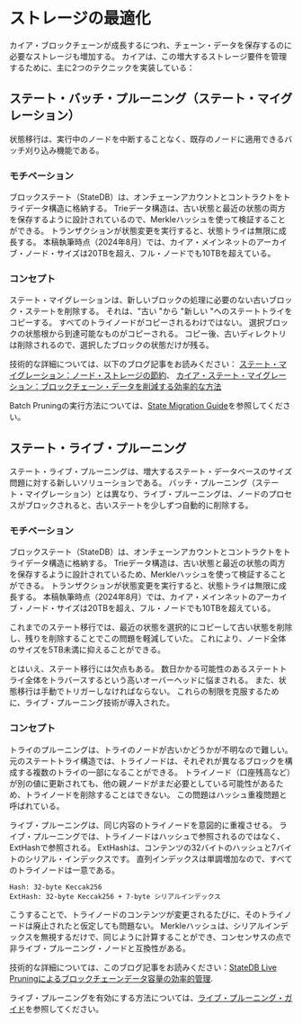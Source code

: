 # ストレージの最適化

カイア・ブロックチェーンが成長するにつれ、チェーン・データを保存するのに必要なストレージも増加する。 カイアは、この増大するストレージ要件を管理するために、主に2つのテクニックを実装している：

## ステート・バッチ・プルーニング（ステート・マイグレーション）

状態移行は、実行中のノードを中断することなく、既存のノードに適用できるバッチ刈り込み機能である。

### モチベーション

ブロックステート（StateDB）は、オンチェーンアカウントとコントラクトをトライデータ構造に格納する。 Trieデータ構造は、古い状態と最近の状態の両方を保存するように設計されているので、Merkleハッシュを使って検証することができる。 トランザクションが状態変更を実行すると、状態トライは無限に成長する。 本稿執筆時点（2024年8月）では、カイア・メインネットのアーカイブ・ノード・サイズは20TBを超え、フル・ノードでも10TBを超えている。

### コンセプト

ステート・マイグレーションは、新しいブロックの処理に必要のない古いブロック・ステートを削除する。 それは、"古い "から "新しい "へのステートトライをコピーする。 すべてのトライノードがコピーされるわけではない。 選択ブロックの状態根から到達可能なものがコピーされる。 コピー後、古いディレクトリは削除されるので、選択したブロックの状態だけが残る。

技術的な詳細については、以下のブログ記事をお読みください：
[ステート・マイグレーション：ノード・ストレージの節約](https://medium.com/klaytn/klaytn-v1-5-0-state-migration-saving-node-storage-1358d87e4a7a)、
[カイア・ステート・マイグレーション：ブロックチェーン・データを削減する効率的な方法](https://medium.com/klaytn/klaytn-state-migration-an-efficient-way-to-reduce-blockchain-data-6615a3b36523)

Batch Pruningの実行方法については、[State Migration Guide](../../misc/operation/node-pruning.md#how-to-perform-batch-pruning)を参照してください。

## ステート・ライブ・プルーニング

ステート・ライブ・プルーニングは、増大するステート・データベースのサイズ問題に対する新しいソリューションである。 バッチ・プルーニング（ステート・マイグレーション）とは異なり、ライブ・プルーニングは、ノードのプロセスがブロックされると、古いステートを少しずつ自動的に削除する。

### モチベーション

ブロックステート（StateDB）は、オンチェーンアカウントとコントラクトをトライデータ構造に格納する。 Trieデータ構造は、古い状態と最近の状態の両方を保存するように設計されているため、Merkleハッシュを使って検証することができる。 トランザクションが状態変更を実行すると、状態トライは無限に成長する。 本稿執筆時点（2024年8月）では、カイア・メインネットのアーカイブ・ノード・サイズは20TBを超え、フル・ノードでも10TBを超えている。

これまでのステート移行では、最近の状態を選択的にコピーして古い状態を削除し、残りを削除することでこの問題を軽減していた。 これにより、ノード全体のサイズを5TB未満に抑えることができる。

とはいえ、ステート移行には欠点もある。 数日かかる可能性のあるステートトライ全体をトラバースするという高いオーバーヘッドに悩まされる。 また、状態移行は手動でトリガーしなければならない。 これらの制限を克服するために、ライブ・プルーニング技術が導入された。

### コンセプト

トライのプルーニングは、トライのノードが古いかどうかが不明なので難しい。 元のステートトライ構造では、トライノードは、それぞれが異なるブロックを構成する複数のトライの一部になることができる。 トライノード（口座残高など）が別の値に更新されても、他の親ノードがまだ必要としている可能性があるため、トライノードを削除することはできない。 この問題はハッシュ重複問題と呼ばれている。

ライブ・プルーニングは、同じ内容のトライノードを意図的に重複させる。 ライブ・プルーニングでは、トライノードはハッシュで参照されるのではなく、ExtHashで参照される。 ExtHashは、コンテンツの32バイトのハッシュと7バイトのシリアル・インデックスです。 直列インデックスは単調増加なので、すべてのトライノードは一意である。

```
Hash: 32-byte Keccak256
ExtHash: 32-byte Keccak256 + 7-byte シリアルインデックス
```

こうすることで、トライノードのコンテンツが変更されるたびに、そのトライノードは廃止されたと仮定しても問題ない。 Merkleハッシュは、シリアルインデックスを無視するだけで、同じように計算することができ、コンセンサスの点で非ライブ・プルーニング・ノードと互換性がある。

技術的な詳細については、このブログ記事をお読みください：[StateDB Live Pruningによるブロックチェーンデータ容量の効率的管理](https://medium.com/klaytn/strong-efficient-management-of-blockchain-data-capacity-with-statedb-live-pruning-strong-6aaa09b05f91).

ライブ・プルーニングを有効にする方法については、[ライブ・プルーニング・ガイド](../../misc/operation/node-pruning.md#how-to-perform-live-pruning)を参照してください。
